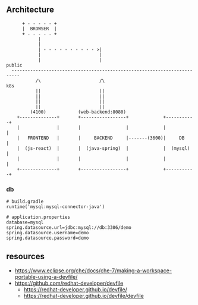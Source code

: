 ## Architecture

```
      + - - - - - +
      |  BROWSER  |
      + - - - - - +
            |
            |
            | - - - - - - - - - - >|
            |                      |
            |                      |                                public
  -------------------------------------------------------------------------
           /\                      /\                                  k8s
           ||                      ||
           ||                      ||
           ||                      ||
           ||                      ||
         (4100)            (web-backend:8080)
    +--------------+       +-----------------+             +-----------+
    |              |       |                 |             |           |
    |   FRONTEND   |       |     BACKEND     |-------(3600)|     DB    |
    |  (js-react)  |       |  (java-spring)  |             |  (mysql)  |
    |              |       |                 |             |           |
    +--------------+       +-----------------+             +-----------+
```

### db
```
# build.gradle
runtime('mysql:mysql-connector-java')
```

```
# application.properties
database=mysql
spring.datasource.url=jdbc:mysql://db:3306/demo
spring.datasource.username=demo
spring.datasource.password=demo
```

## resources
 - https://www.eclipse.org/che/docs/che-7/making-a-workspace-portable-using-a-devfile/
 - https://github.com/redhat-developer/devfile
   - https://redhat-developer.github.io/devfile/
   - https://redhat-developer.github.io/devfile/devfile
